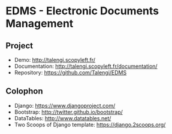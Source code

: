EDMS - Electronic Documents Management
======================================

Project
-------

* Demo: http://talengi.scopyleft.fr/
* Documentation: http://talengi.scopyleft.fr/documentation/
* Repository: https://github.com/Talengi/EDMS

Colophon
--------

* Django: https://www.djangoproject.com/
* Bootstrap: http://twitter.github.io/bootstrap/
* DataTables: http://www.datatables.net/
* Two Scoops of Django template: https://django.2scoops.org/
